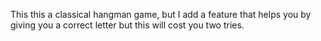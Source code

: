 This this a classical hangman game, but I add a feature that helps you by giving you a correct letter but this will cost you two tries.
